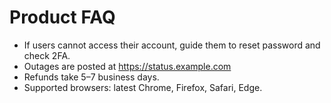 # Product FAQ
- If users cannot access their account, guide them to reset password and check 2FA.
- Outages are posted at https://status.example.com
- Refunds take 5–7 business days.
- Supported browsers: latest Chrome, Firefox, Safari, Edge.
